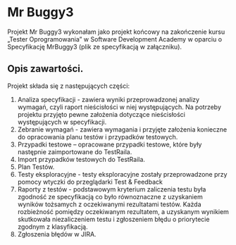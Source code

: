 # Mr Buggy3

Projekt Mr Buggy3 wykonałam jako projekt końcowy na zakończenie kursu „Tester Oprogramowania” w Software Development Academy w oparciu o Specyfikację MrBuggy3 (plik ze specyfikacją w załączniku).

## Opis zawartości.
Projekt składa się z następujących części:
1.	Analiza specyfikacji  - zawiera wyniki przeprowadzonej analizy wymagań, czyli raport nieścisłości w niej występujących. Na potrzeby projektu przyjęto pewne założenia dotyczące nieścisłości występujących w specyfikacji. 
2.	Zebranie wymagań - zawiera wymagania i przyjęte założenia konieczne do opracowania planu testów i przypadków testowych. 
3.	Przypadki testowe – opracowane przypadki testowe, które były następnie zaimportowane do TestRaila.
4.	Import przypadków testowych do TestRaila.
5.	Plan Testów.
6.	Testy eksploracyjne - testy eksploracyjne zostały przeprowadzone przy pomocy wtyczki do przeglądarki Test & Feedback
7.	Raporty z testów - podstawowym kryterium zaliczenia testu była zgodność ze specyfikacją co było równoznaczne z uzyskaniem wyników tożsamych z oczekiwanymi rezultatami testów. Każda rozbieżność pomiędzy oczekiwanym rezultatem, a uzyskanym wynikiem skutkowała niezaliczeniem testu i zgłoszeniem błędu o priorytecie zgodnym z klasyfikacją.
8.	Zgłoszenia błędów w JIRA.


